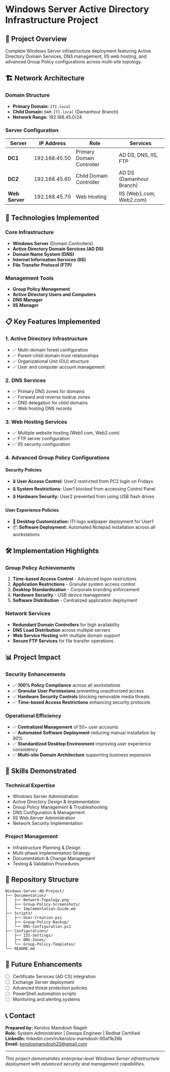 # Windows Server Active Directory Infrastructure Project

## 🚀 Project Overview
Complete Windows Server infrastructure deployment featuring Active Directory Domain Services, DNS management, IIS web hosting, and advanced Group Policy configurations across multi-site topology.

## 🏗️ Network Architecture

### Domain Structure
- **Primary Domain:** `ITI.local`
- **Child Domain:** `DAM.ITI.local` (Damanhour Branch)
- **Network Range:** 192.168.45.0/24

### Server Configuration
| Server | IP Address | Role | Services |
|--------|------------|------|----------|
| **DC1** | 192.168.45.50 | Primary Domain Controller | AD DS, DNS, IIS, FTP |
| **DC2** | 192.168.45.60 | Child Domain Controller | AD DS (Damanhour Branch) |
| **Web Server** | 192.168.45.70 | Web Hosting | IIS (Web1.com, Web2.com) |

## 🔧 Technologies Implemented

### Core Infrastructure
- **Windows Server** (Domain Controllers)
- **Active Directory Domain Services (AD DS)**
- **Domain Name System (DNS)**
- **Internet Information Services (IIS)**
- **File Transfer Protocol (FTP)**

### Management Tools
- **Group Policy Management**
- **Active Directory Users and Computers**
- **DNS Manager**
- **IIS Manager**

## 📋 Key Features Implemented

### 1. Active Directory Infrastructure
- ✅ Multi-domain forest configuration
- ✅ Parent-child domain trust relationships
- ✅ Organizational Unit (OU) structure
- ✅ User and computer account management

### 2. DNS Services
- ✅ Primary DNS zones for domains
- ✅ Forward and reverse lookup zones
- ✅ DNS delegation for child domains
- ✅ Web hosting DNS records

### 3. Web Hosting Services
- ✅ Multiple website hosting (Web1.com, Web2.com)
- ✅ FTP server configuration
- ✅ IIS security configuration

### 4. Advanced Group Policy Configurations

#### Security Policies
- 🔒 **User Access Control:** User2 restricted from PC2 login on Fridays
- 🔒 **System Restrictions:** User1 blocked from accessing Control Panel
- 🔒 **Hardware Security:** User2 prevented from using USB flash drives

#### User Experience Policies
- 🎨 **Desktop Customization:** ITI logo wallpaper deployment for User1
- 📦 **Software Deployment:** Automated Notepad installation across all workstations

## 🛠️ Implementation Highlights

### Group Policy Achievements
1. **Time-based Access Control** - Advanced logon restrictions
2. **Application Restrictions** - Granular system access control
3. **Desktop Standardization** - Corporate branding enforcement
4. **Hardware Security** - USB device management
5. **Software Distribution** - Centralized application deployment

### Network Services
- **Redundant Domain Controllers** for high availability
- **DNS Load Distribution** across multiple servers
- **Web Service Hosting** with multiple domain support
- **Secure FTP Services** for file transfer operations

## 📊 Project Impact

### Security Enhancements
- ✅ **100% Policy Compliance** across all workstations
- ✅ **Granular User Permissions** preventing unauthorized access
- ✅ **Hardware Security Controls** blocking removable media threats
- ✅ **Time-based Access Restrictions** enhancing security protocols

### Operational Efficiency
- ✅ **Centralized Management** of 50+ user accounts
- ✅ **Automated Software Deployment** reducing manual installation by 90%
- ✅ **Standardized Desktop Environment** improving user experience consistency
- ✅ **Multi-site Domain Architecture** supporting business expansion

## 🎯 Skills Demonstrated

### Technical Expertise
- Windows Server Administration
- Active Directory Design & Implementation
- Group Policy Management & Troubleshooting
- DNS Configuration & Management
- IIS Web Server Administration
- Network Security Implementation

### Project Management
- Infrastructure Planning & Design
- Multi-phase Implementation Strategy
- Documentation & Change Management
- Testing & Validation Procedures

## 📁 Repository Structure
```
Windows-Server-AD-Project/
├── Documentation/
│   ├── Network-Topology.png
│   ├── Group-Policy-Screenshots/
│   └── Implementation-Guide.md
├── Scripts/
│   ├── User-Creation.ps1
│   ├── Group-Policy-Backup/
│   └── DNS-Configuration.ps1
├── Configurations/
│   ├── IIS-Settings/
│   ├── DNS-Zones/
│   └── Group-Policy-Templates/
└── README.md
```

## 🔄 Future Enhancements
- [ ] Certificate Services (AD CS) integration
- [ ] Exchange Server deployment
- [ ] Advanced threat protection policies
- [ ] PowerShell automation scripts
- [ ] Monitoring and alerting systems

## 📞 Contact
**Prepared by:** Kerolos Mamdouh Nageh  
**Role:** System Administrator | Devops Engineer | Redhat Certified  
**LinkedIn:** linkedin.com/in/kerolos-mamdouh-90a11b26b  
**Email:** kerolosmamdouh20@gmail.com

---
*This project demonstrates enterprise-level Windows Server infrastructure deployment with advanced security and management capabilities.*
